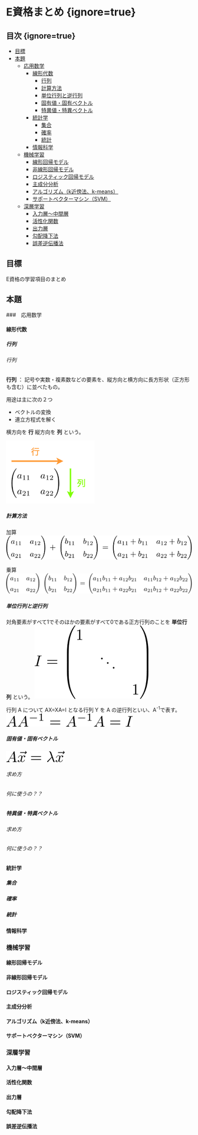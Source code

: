 # E資格まとめ {ignore=true} 

## 目次 {ignore=true} 

<!-- @import "[TOC]" {cmd="toc" depthFrom=1 depthTo=5 orderedList=false} -->

<!-- code_chunk_output -->

- [目標](#目標)
- [本題](#本題)
  - [応用数学](#応用数学)
    - [線形代数](#線形代数)
      - [行列](#行列)
      - [計算方法](#計算方法)
      - [単位行列と逆行列](#単位行列と逆行列)
      - [固有値・固有ベクトル](#固有値固有ベクトル)
      - [特異値・特異ベクトル](#特異値特異ベクトル)
    - [統計学](#統計学)
      - [集合](#集合)
      - [確率](#確率)
      - [統計](#統計)
    - [情報科学](#情報科学)
  - [機械学習](#機械学習)
    - [線形回帰モデル](#線形回帰モデル)
    - [非線形回帰モデル](#非線形回帰モデル)
    - [ロジスティック回帰モデル](#ロジスティック回帰モデル)
    - [主成分分析](#主成分分析)
    - [アルゴリズム（k近傍法、k-means）](#アルゴリズムk近傍法-k-means)
    - [サポートベクターマシン（SVM）](#サポートベクターマシンsvm)
  - [深層学習](#深層学習)
    - [入力層〜中間層](#入力層中間層)
    - [活性化関数](#活性化関数)
    - [出力層](#出力層)
    - [勾配降下法](#勾配降下法)
    - [誤差逆伝播法](#誤差逆伝播法)

<!-- /code_chunk_output -->

## 目標
E資格の学習項目のまとめ

## 本題

###　応用数学

#### 線形代数

##### 行列

###### 行列

__行列__ ： 記号や実数・複素数などの要素を、縦方向と横方向に長方形状（正方形も含む）に並べたもの。  

用途は主に次の２つ
* ベクトルの変換
* 連立方程式を解く

横方向を __行__ 
縦方向を __列__ という。

![行列](../images/matrix_basic.png "行列")

##### 計算方法

加算
![行列の足し算](../images/matrix_basic_01.png "行列の足し算")

乗算
![行列の乗算](../images/matrix_basic_02.png "行列の乗算")

##### 単位行列と逆行列

対角要素がすべて1でそのほかの要素がすべて0である正方行列のことを __単位行列__ という。
![単位行列](../images/matrix_basic_03.png "単位行列")

行列 A について AX=XA=I となる行列 Y を A の逆行列といい、A<sup>-1</sup>で表す。
![逆行列](../images/matrix_basic_04.png "逆行列")

##### 固有値・固有ベクトル

![固有値・固有ベクトル](../images/matrix_basic_05.png "固有値・固有ベクトル")

###### 求め方

###### 何に使うの？？

##### 特異値・特異ベクトル

###### 求め方

###### 何に使うの？？

#### 統計学

##### 集合

##### 確率

##### 統計

#### 情報科学

### 機械学習

#### 線形回帰モデル

#### 非線形回帰モデル

#### ロジスティック回帰モデル

#### 主成分分析

#### アルゴリズム（k近傍法、k-means）

#### サポートベクターマシン（SVM）

### 深層学習

#### 入力層〜中間層

#### 活性化関数

#### 出力層

#### 勾配降下法

#### 誤差逆伝播法